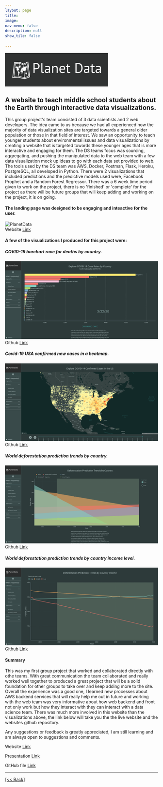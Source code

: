 ```yaml
---
layout: page
title:
image: 
nav-menu: false
description: null
show_tile: false

---
```


![PlanetData](/assets/images/PlanetDataVision/PDVheader.png) <br>

## A website to teach middle school students about the Earth through interactive data visualizations.
This group project's team consisted of 3 data scientists and 2 web developers.  The idea came to us because we had all experienced how the majority of data visualization sites are targeted towards a general older population or those in that field of interest.  We saw an opportunity to teach younger students about environmental issues and data visualizations by creating a website that is targeted towards these younger ages that is more interactive and engaging for them.  The DS teams focus was sourcing, aggregating, and pushing the manipulated data to the web team with a few data visualization mock up ideas to go with each data set provided to web.  The tools used by the DS team was AWS, Docker, Postman, Flask, Heroku, PostgreSQL, all developed in Python.  There were 2 visualizations that included predictions and the predictive models used were, Facebook Prophet and a Random Forest Regressor.  There was a 6 week time period given to work on the project, there is no 'finished' or 'complete' for the project as there will be future groups that will keep adding and working on the project, it is on going.

#### The landing page was designed to be engaging and inteactive for the user.
![PlanetData](/assets/images/PlanetDataVision/PDV1.jpg) <br>
Website
[Link]({{'https://planetdata.vision'}})

#### A few of the visualizations I produced for this project were: 

##### COVID-19 barchart race for deaths by country.
![PlanetData](/assets/images/PlanetDataVision/PDV2.png) <br>
Github
[Link]({{'https://cvanchieri.github.io/DSPortfolio/Post_COVID19BarChartRace.html'}})

##### Covid-19 USA confirmed new cases in a heatmap. 
![PlanetData](/assets/images/PlanetDataVision/PDV3.png) <br>
Github
[Link]({{https://cvanchieri.github.io/DSPortfolio/Post_COVID19PlotlyLineGraph.html'}})

##### World deforestation prediction trends by country.
![PlanetData](/assets/images/PlanetDataVision/PDV4.png) <br>
Github
[Link]({{'https://github.com/CVanchieri/DSPortfolio/blob/master/posts/DeforestationPredictionsTrendsPost/DeforestationPredictionTrends.ipynb'}})

##### World deforestation prediction trends by country income level.
![PlanetData](/assets/images/PlanetDataVision/PDV5.png) <br>
Github
[Link]({{'https://github.com/CVanchieri/DSPortfolio/blob/master/posts/DeforestationPredictionsTrendsPost/DeforestationPredictionTrends.ipynb'}})

#### Summary
This was my first group project that worked and collaborated directly with othe teams.  With great communication the team collaborated and really worked well together to produced a great project that will be a solid foundation for other groups to take over and keep adding more to the site.  Overall the experience was a good one, I learned new processes about AWS backend services that will really help me out in future and working with the web team was very informative about how web backend and front not only work but how they interact with they can interact with a data science team.  There was much more involved in this website than the visualizations above, the link below will take you the the live website and the websites github repository.

Any suggestions or feedback is greatly appreciated, I am still learning and am always open to suggestions and comments. <br>

Website
[Link]({{'https://planetdata.vision'}})

Presentation
[Link]({{'https://www.youtube.com/watch?v=ge4I4dDznEc&feature=emb_logo'}})

GitHub file 
[Link]({{'https://github.com/CVanchieri/PlanetData.Vision'}})




---
[[<< Back]](https://cvanchieri.github.io/DSPortfolio/TileD_Visualizations.html)

